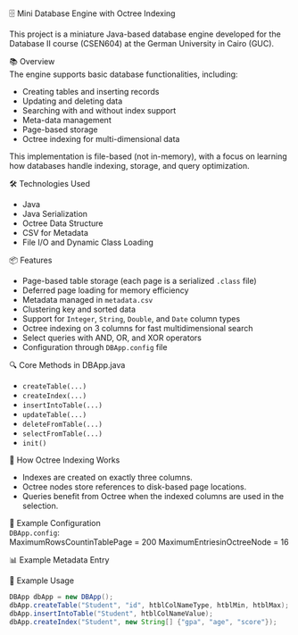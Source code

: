 🗄️ Mini Database Engine with Octree Indexing

This project is a miniature Java-based database engine developed for the Database II course (CSEN604) at the German University in Cairo (GUC).

📚 Overview  
The engine supports basic database functionalities, including:  
- Creating tables and inserting records  
- Updating and deleting data  
- Searching with and without index support  
- Meta-data management  
- Page-based storage  
- Octree indexing for multi-dimensional data  

This implementation is file-based (not in-memory), with a focus on learning how databases handle indexing, storage, and query optimization.

🛠️ Technologies Used  
- Java  
- Java Serialization  
- Octree Data Structure  
- CSV for Metadata  
- File I/O and Dynamic Class Loading  

📦 Features  
- Page-based table storage (each page is a serialized `.class` file)  
- Deferred page loading for memory efficiency  
- Metadata managed in `metadata.csv`  
- Clustering key and sorted data  
- Support for `Integer`, `String`, `Double`, and `Date` column types  
- Octree indexing on 3 columns for fast multidimensional search  
- Select queries with AND, OR, and XOR operators  
- Configuration through `DBApp.config` file  

🔍 Core Methods in DBApp.java  
- `createTable(...)`  
- `createIndex(...)`  
- `insertIntoTable(...)`  
- `updateTable(...)`  
- `deleteFromTable(...)`  
- `selectFromTable(...)`  
- `init()`  

🧠 How Octree Indexing Works  
- Indexes are created on exactly three columns.  
- Octree nodes store references to disk-based page locations.  
- Queries benefit from Octree when the indexed columns are used in the selection.  

📁 Example Configuration  
`DBApp.config`:  
MaximumRowsCountinTablePage = 200
MaximumEntriesinOctreeNode = 16

📊 Example Metadata Entry  

🧪 Example Usage  
```java
DBApp dbApp = new DBApp();  
dbApp.createTable("Student", "id", htblColNameType, htblMin, htblMax);  
dbApp.insertIntoTable("Student", htblColNameValue);  
dbApp.createIndex("Student", new String[] {"gpa", "age", "score"});  
